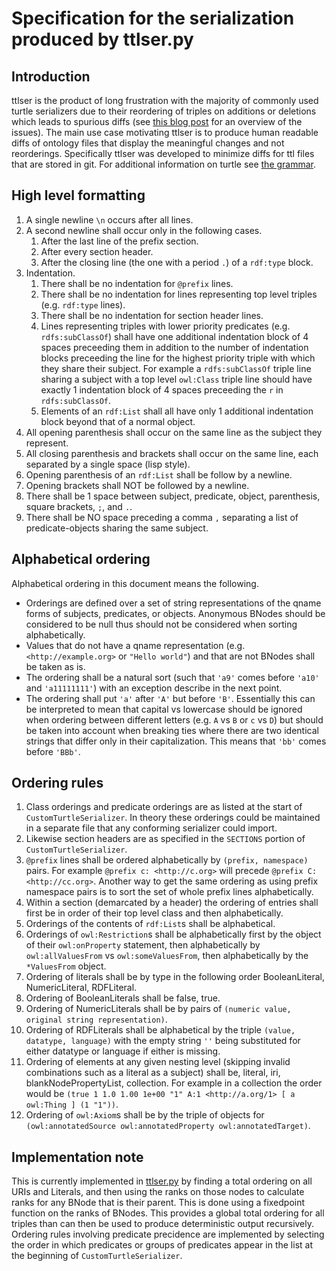 # Specification for the serialization produced by ttlser.py

## Introduction
ttlser is the product of long frustration with the majority of commonly used
turtle serializers due to their reordering of triples on additions or deletions
which leads to spurious diffs (see
[this blog post](https://douroucouli.wordpress.com/2014/03/30/the-perils-of-managing-owl-in-a-version-control-system/)
for an overview of the issues).
The main use case motivating ttlser is to produce human readable diffs of ontology
files that display the meaningful changes and not reorderings. Specifically ttlser
was developed to minimize diffs for ttl files that are stored in git.
For additional information on turtle see [the grammar](https://www.w3.org/TR/turtle/#sec-grammar-grammar).

## High level formatting
1. A single newline `\n` occurs after all lines.
2. A second newline shall occur only in the following cases.
    1. After the last line of the prefix section.
    2. After every section header.
    3. After the closing line (the one with a period `.`) of a `rdf:type` block.
3. Indentation.
	1. There shall be no indentation for `@prefix` lines.
	2. There shall be no indentation for lines representing top level triples (e.g. `rdf:type` lines).
	3. There shall be no indentation for section header lines.
	4. Lines representing triples with lower priority predicates (e.g. `rdfs:subClassOf`) shall have one additional indentation block of 4 spaces preceeding them in addition to the number of indentation blocks preceeding the line for the highest priority triple with which they share their subject. For example a `rdfs:subClassOf` triple line sharing a subject with a top level `owl:Class` triple line should have exactly 1 indentation block of 4 spaces preceeding the `r` in `rdfs:subClassOf`.
	5. Elements of an `rdf:List` shall all have only 1 additional indentation block beyond that of a normal object.
4. All opening parenthesis shall occur on the same line as the subject they represent.
5. All closing parenthesis and brackets shall occur on the same line, each separated by a single space (lisp style).
6. Opening parenthesis of an `rdf:List` shall be follow by a newline.
7. Opening brackets shall NOT be followed by a newline.
8. There shall be 1 space between subject, predicate, object, parenthesis, square brackets, `;`, and `.`.
9. There shall be NO space preceding a comma `,` separating a list of predicate-objects sharing the same subject.

## Alphabetical ordering
Alphabetical ordering in this document means the following.
* Orderings are defined over a set of string representations of the qname forms of subjects, predicates, or objects. Anonymous BNodes should be considered to be null thus should not be considered when sorting alphabetically.
* Values that do not have a qname representation (e.g. `<http://example.org>` or `"Hello world"`) and that are not BNodes shall be taken as is.
* The ordering shall be a natural sort (such that `'a9'` comes before `'a10'` and `'a11111111'`) with an exception describe in the next point.
* The ordering shall put `'a'` after `'A'` but before `'B'`. Essentially this can be interpreted to mean that capital vs lowercase should be ignored when ordering between different letters (e.g. `A` vs `B` or `c` vs `D`) but should be taken into account when breaking ties where there are two identical strings that differ only in their capitalization. This means that `'bb'` comes before `'BBb'`.

## Ordering rules
1. Class orderings and predicate orderings are as listed at the start of `CustomTurtleSerializer`. In theory these orderings could be maintained in a separate file that any conforming serializer could import.
2. Likewise section headers are as specified in the `SECTIONS` portion of `CustomTurtleSerializer`.
3. `@prefix` lines shall be ordered alphabetically by `(prefix, namespace)` pairs. For example `@prefix c: <http://c.org>` will precede `@prefix C: <http://cc.org>`. Another way to get the same ordering as using prefix namespace pairs is to sort the set of whole prefix lines alphabetically.
4. Within a section (demarcated by a header) the ordering of entries shall first be in order of their top level class and then alphabetically.
5. Orderings of the contents of `rdf:List`s shall be alphabetical.
6. Orderings of `owl:Restriction`s shall be alphabetically first by the object of their `owl:onProperty` statement, then alphabetically by `owl:allValuesFrom` vs `owl:someValuesFrom`, then alphabetically by the `*ValuesFrom` object.
7. Ordering of literals shall be by type in the following order BooleanLiteral, NumericLiteral, RDFLiteral.
8. Ordering of BooleanLiterals shall be false, true.
9. Ordering of NumericLiterals shall be by pairs of `(numeric value, original string representation)`.
10. Ordering of RDFLiterals shall be alphabetical by the triple `(value, datatype, language)` with the empty string `''` being substituted for either datatype or language if either is missing.
11. Ordering of elements at any given nesting level (skipping invalid combinations such as a literal as a subject) shall be, literal, iri, blankNodePropertyList, collection.
    For example in a collection the order would be `(true 1 1.0 1.00 1e+00 "1" A:1 <http://a.org/1> [ a owl:Thing ] (1 "1"))`.
12. Ordering of `owl:Axiom`s shall be by the triple of objects for `(owl:annotatedSource owl:annotatedProperty owl:annotatedTarget)`.

## Implementation note
This is currently implemented in [ttlser.py](../pyontutils/ttlser.py) by finding a total ordering on all URIs and Literals, and then using the ranks on those nodes to calculate ranks for any BNode that is their parent. This is done using a fixedpoint function on the ranks of BNodes. This provides a global total ordering for all triples than can then be used to produce deterministic output recursively. Ordering rules involving predicate precidence are implemented by selecting the order in which predicates or groups of predicates appear in the list at the beginning of `CustomTurtleSerializer`.
